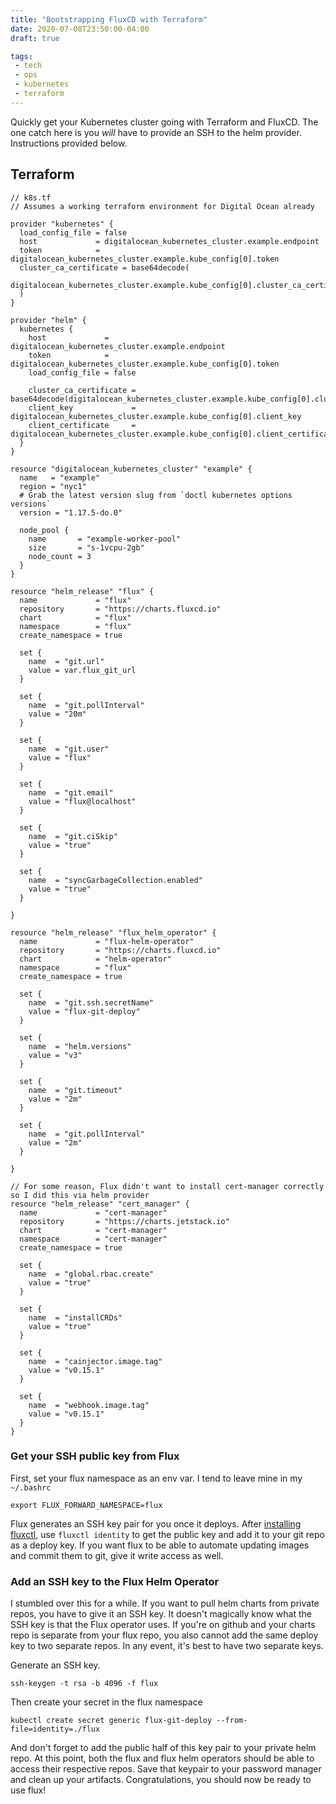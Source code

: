 ```yaml
---
title: "Bootstrapping FluxCD with Terraform"
date: 2020-07-08T23:50:00-04:00
draft: true

tags:
 - tech
 - ops
 - kubernetes
 - terraform
---
```


Quickly get your Kubernetes cluster going with Terraform and FluxCD. The one catch here is you _will_ have to provide an SSH to the helm provider. Instructions provided below.

## Terraform

```
// k8s.tf
// Assumes a working terraform environment for Digital Ocean already

provider "kubernetes" {
  load_config_file = false
  host             = digitalocean_kubernetes_cluster.example.endpoint
  token            = digitalocean_kubernetes_cluster.example.kube_config[0].token
  cluster_ca_certificate = base64decode(
    digitalocean_kubernetes_cluster.example.kube_config[0].cluster_ca_certificate
  )
}

provider "helm" {
  kubernetes {
    host             = digitalocean_kubernetes_cluster.example.endpoint
    token            = digitalocean_kubernetes_cluster.example.kube_config[0].token
    load_config_file = false

    cluster_ca_certificate = base64decode(digitalocean_kubernetes_cluster.example.kube_config[0].cluster_ca_certificate)
    client_key             = digitalocean_kubernetes_cluster.example.kube_config[0].client_key
    client_certificate     = digitalocean_kubernetes_cluster.example.kube_config[0].client_certificate
  }
}

resource "digitalocean_kubernetes_cluster" "example" {
  name   = "example"
  region = "nyc1"
  # Grab the latest version slug from `doctl kubernetes options versions`
  version = "1.17.5-do.0"

  node_pool {
    name       = "example-worker-pool"
    size       = "s-1vcpu-2gb"
    node_count = 3
  }
}

resource "helm_release" "flux" {
  name             = "flux"
  repository       = "https://charts.fluxcd.io"
  chart            = "flux"
  namespace        = "flux"
  create_namespace = true

  set {
    name  = "git.url"
    value = var.flux_git_url
  }

  set {
    name  = "git.pollInterval"
    value = "20m"
  }

  set {
    name  = "git.user"
    value = "flux"
  }

  set {
    name  = "git.email"
    value = "flux@localhost"
  }

  set {
    name  = "git.ciSkip"
    value = "true"
  }

  set {
    name  = "syncGarbageCollection.enabled"
    value = "true"
  }

}

resource "helm_release" "flux_helm_operator" {
  name             = "flux-helm-operator"
  repository       = "https://charts.fluxcd.io"
  chart            = "helm-operator"
  namespace        = "flux"
  create_namespace = true

  set {
    name  = "git.ssh.secretName"
    value = "flux-git-deploy"
  }

  set {
    name  = "helm.versions"
    value = "v3"
  }

  set {
    name  = "git.timeout"
    value = "2m"
  }

  set {
    name  = "git.pollInterval"
    value = "2m"
  }

}

// For some reason, Flux didn't want to install cert-manager correctly so I did this via helm provider
resource "helm_release" "cert_manager" {
  name             = "cert-manager"
  repository       = "https://charts.jetstack.io"
  chart            = "cert-manager"
  namespace        = "cert-manager"
  create_namespace = true

  set {
    name  = "global.rbac.create"
    value = "true"
  }

  set {
    name  = "installCRDs"
    value = "true"
  }

  set {
    name  = "cainjector.image.tag"
    value = "v0.15.1"
  }

  set {
    name  = "webhook.image.tag"
    value = "v0.15.1"
  }
}
```

### Get your SSH public key from Flux
First, set your flux namespace as an env var. I tend to leave mine in my `~/.bashrc`

```
export FLUX_FORWARD_NAMESPACE=flux
```

Flux generates an SSH key pair for you once it deploys. After [installing fluxctl](https://docs.fluxcd.io/en/1.18.0/references/fluxctl.html), use `fluxctl identity` to get the public key and add it to your git repo as a deploy key. If you want flux to be able to automate updating images and commit them to git, give it write access as well.

### Add an SSH key to the Flux Helm Operator
I stumbled over this for a while. If you want to pull helm charts from private repos, you have to give it an SSH key. It doesn't magically know what the SSH key is that the Flux operator uses. If you're on github and your charts repo is separate from your flux repo, you also cannot add the same deploy key to two separate repos. In any event, it's best to have two separate keys. 

Generate an SSH key.
```
ssh-keygen -t rsa -b 4096 -f flux
```

Then create your secret in the flux namespace

```
kubectl create secret generic flux-git-deploy --from-file=identity=./flux
```

And don't forget to add the public half of this key pair to your private helm repo. At this point, both the flux and flux helm operators should be able to access their respective repos. Save that keypair to your password manager and clean up your artifacts. Congratulations, you should now be ready to use flux!
